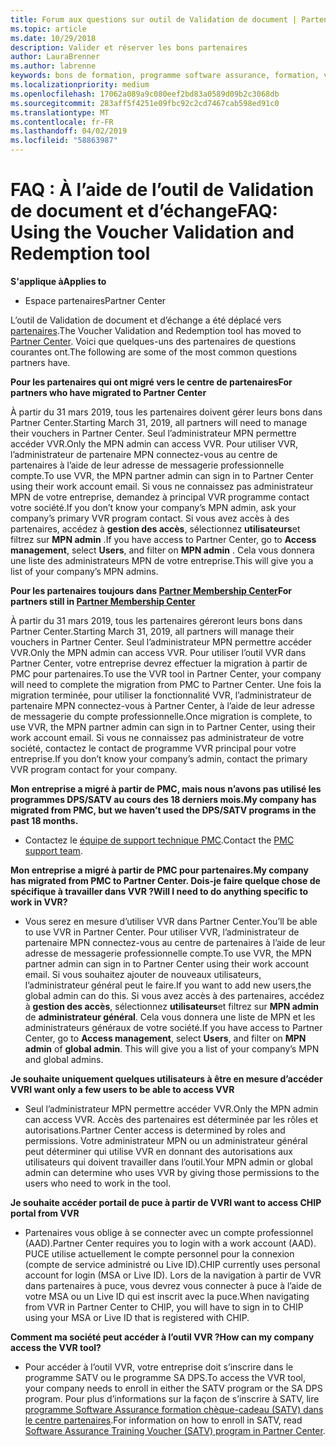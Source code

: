 ```yaml
---
title: Forum aux questions sur outil de Validation de document | Partenaires
ms.topic: article
ms.date: 10/29/2018
description: Valider et réserver les bons partenaires
author: LauraBrenner
ms.author: labrenne
keywords: bons de formation, programme software assurance, formation, valider les bons, chèque-cadeau de réserve
ms.localizationpriority: medium
ms.openlocfilehash: 17062a089a9c080eef2bd83a0589d09b2c3068db
ms.sourcegitcommit: 283aff5f4251e09fbc92c2cd7467cab598ed91c0
ms.translationtype: MT
ms.contentlocale: fr-FR
ms.lasthandoff: 04/02/2019
ms.locfileid: "58863987"
---
```

# <a name="faq-using-the-voucher-validation-and-redemption-tool"></a><span data-ttu-id="93c35-104">FAQ : À l’aide de l’outil de Validation de document et d’échange</span><span class="sxs-lookup"><span data-stu-id="93c35-104">FAQ: Using the Voucher Validation and Redemption tool</span></span> 

**<span data-ttu-id="93c35-105">S'applique à</span><span class="sxs-lookup"><span data-stu-id="93c35-105">Applies to</span></span>**

- <span data-ttu-id="93c35-106">Espace partenaires</span><span class="sxs-lookup"><span data-stu-id="93c35-106">Partner Center</span></span>

<span data-ttu-id="93c35-107">L’outil de Validation de document et d’échange a été déplacé vers [partenaires](https://partner.microsoft.com/en-us/pcv/dashboard/overview).</span><span class="sxs-lookup"><span data-stu-id="93c35-107">The Voucher Validation and Redemption tool has moved to [Partner Center](https://partner.microsoft.com/en-us/pcv/dashboard/overview).</span></span> <span data-ttu-id="93c35-108">Voici que quelques-uns des partenaires de questions courantes ont.</span><span class="sxs-lookup"><span data-stu-id="93c35-108">The following are some of the most common questions partners have.</span></span> 

**<span data-ttu-id="93c35-109">Pour les partenaires qui ont migré vers le centre de partenaires</span><span class="sxs-lookup"><span data-stu-id="93c35-109">For partners who have migrated to Partner Center</span></span>**

 <span data-ttu-id="93c35-110">À partir du 31 mars 2019, tous les partenaires doivent gérer leurs bons dans Partner Center.</span><span class="sxs-lookup"><span data-stu-id="93c35-110">Starting March 31, 2019, all partners will need to manage their vouchers in Partner Center.</span></span> <span data-ttu-id="93c35-111">Seul l’administrateur MPN permettre accéder VVR.</span><span class="sxs-lookup"><span data-stu-id="93c35-111">Only the MPN admin can access VVR.</span></span> <span data-ttu-id="93c35-112">Pour utiliser VVR, l’administrateur de partenaire MPN connectez-vous au centre de partenaires à l’aide de leur adresse de messagerie professionnelle compte.</span><span class="sxs-lookup"><span data-stu-id="93c35-112">To use VVR, the MPN partner admin can sign in to Partner Center using their work account email.</span></span> <span data-ttu-id="93c35-113">Si vous ne connaissez pas administrateur MPN de votre entreprise, demandez à principal VVR programme contact votre société.</span><span class="sxs-lookup"><span data-stu-id="93c35-113">If you don’t know your company’s MPN admin, ask your company’s primary VVR program contact.</span></span>  <span data-ttu-id="93c35-114">Si vous avez accès à des partenaires, accédez à **gestion des accès**, sélectionnez **utilisateurs**et filtrez sur **MPN admin** .</span><span class="sxs-lookup"><span data-stu-id="93c35-114">If you have access to Partner Center, go to **Access management**, select **Users**, and filter on **MPN admin** .</span></span> <span data-ttu-id="93c35-115">Cela vous donnera une liste des administrateurs MPN de votre entreprise.</span><span class="sxs-lookup"><span data-stu-id="93c35-115">This will give you a list of your company’s MPN admins.</span></span>  

**<span data-ttu-id="93c35-116">Pour les partenaires toujours dans [Partner Membership Center](https://partner.microsoft.com/)</span><span class="sxs-lookup"><span data-stu-id="93c35-116">For partners still in [Partner Membership Center](https://partner.microsoft.com/)</span></span>**

<span data-ttu-id="93c35-117">À partir du 31 mars 2019, tous les partenaires géreront leurs bons dans Partner Center.</span><span class="sxs-lookup"><span data-stu-id="93c35-117">Starting March 31, 2019, all partners will manage their vouchers in Partner Center.</span></span> <span data-ttu-id="93c35-118">Seul l’administrateur MPN permettre accéder VVR.</span><span class="sxs-lookup"><span data-stu-id="93c35-118">Only the MPN admin can access VVR.</span></span> <span data-ttu-id="93c35-119">Pour utiliser l’outil VVR dans Partner Center, votre entreprise devrez effectuer la migration à partir de PMC pour partenaires.</span><span class="sxs-lookup"><span data-stu-id="93c35-119">To use the VVR tool in Partner Center, your company will need to complete the migration from PMC to Partner Center.</span></span> <span data-ttu-id="93c35-120">Une fois la migration terminée, pour utiliser la fonctionnalité VVR, l’administrateur de partenaire MPN connectez-vous à Partner Center, à l’aide de leur adresse de messagerie du compte professionnelle.</span><span class="sxs-lookup"><span data-stu-id="93c35-120">Once migration is complete, to use VVR, the MPN partner admin can sign in to Partner Center, using their work account email.</span></span> <span data-ttu-id="93c35-121">Si vous ne connaissez pas administrateur de votre société, contactez le contact de programme VVR principal pour votre entreprise.</span><span class="sxs-lookup"><span data-stu-id="93c35-121">If you don’t know your company’s admin, contact the primary VVR program contact for your company.</span></span>  


**<span data-ttu-id="93c35-122">Mon entreprise a migré à partir de PMC, mais nous n’avons pas utilisé les programmes DPS/SATV au cours des 18 derniers mois.</span><span class="sxs-lookup"><span data-stu-id="93c35-122">My company has migrated from PMC, but we haven’t used the DPS/SATV programs in the past 18 months.</span></span>**

- <span data-ttu-id="93c35-123">Contactez le [équipe de support technique PMC](mailto:proghelp@microsoft.com).</span><span class="sxs-lookup"><span data-stu-id="93c35-123">Contact the [PMC support team](mailto:proghelp@microsoft.com).</span></span> 


**<span data-ttu-id="93c35-124">Mon entreprise a migré à partir de PMC pour partenaires.</span><span class="sxs-lookup"><span data-stu-id="93c35-124">My company has migrated from PMC to Partner Center.</span></span> <span data-ttu-id="93c35-125">Dois-je faire quelque chose de spécifique à travailler dans VVR ?</span><span class="sxs-lookup"><span data-stu-id="93c35-125">Will I need to do anything specific to work in VVR?</span></span>** 

- <span data-ttu-id="93c35-126">Vous serez en mesure d’utiliser VVR dans Partner Center.</span><span class="sxs-lookup"><span data-stu-id="93c35-126">You’ll be able to use VVR in Partner Center.</span></span>  <span data-ttu-id="93c35-127">Pour utiliser VVR, l’administrateur de partenaire MPN connectez-vous au centre de partenaires à l’aide de leur adresse de messagerie professionnelle compte.</span><span class="sxs-lookup"><span data-stu-id="93c35-127">To use VVR, the MPN partner admin can sign in to Partner Center using their work account email.</span></span> <span data-ttu-id="93c35-128">Si vous souhaitez ajouter de nouveaux utilisateurs, l’administrateur général peut le faire.</span><span class="sxs-lookup"><span data-stu-id="93c35-128">If you want to add new users,the global admin can do this.</span></span> <span data-ttu-id="93c35-129">Si vous avez accès à des partenaires, accédez à **gestion des accès**, sélectionnez **utilisateurs**et filtrez sur **MPN admin** de **administrateur général**. Cela vous donnera une liste de MPN et les administrateurs généraux de votre société.</span><span class="sxs-lookup"><span data-stu-id="93c35-129">If you have access to Partner Center, go to **Access management**, select **Users**, and filter on **MPN admin** of **global admin**. This will give you a list of your company’s MPN and global admins.</span></span>  

**<span data-ttu-id="93c35-130">Je souhaite uniquement quelques utilisateurs à être en mesure d’accéder VVR</span><span class="sxs-lookup"><span data-stu-id="93c35-130">I want only a few users to be able to access VVR</span></span>**

- <span data-ttu-id="93c35-131">Seul l’administrateur MPN permettre accéder VVR.</span><span class="sxs-lookup"><span data-stu-id="93c35-131">Only the MPN admin can access VVR.</span></span> <span data-ttu-id="93c35-132">Accès des partenaires est déterminée par les rôles et autorisations.</span><span class="sxs-lookup"><span data-stu-id="93c35-132">Partner Center access is determined by roles and permissions.</span></span> <span data-ttu-id="93c35-133">Votre administrateur MPN ou un administrateur général peut déterminer qui utilise VVR en donnant des autorisations aux utilisateurs qui doivent travailler dans l’outil.</span><span class="sxs-lookup"><span data-stu-id="93c35-133">Your MPN admin or global admin can determine who uses VVR by giving those permissions to the users who need to work in the tool.</span></span>

**<span data-ttu-id="93c35-134">Je souhaite accéder portail de puce à partir de VVR</span><span class="sxs-lookup"><span data-stu-id="93c35-134">I want to access CHIP portal from VVR</span></span>**

- <span data-ttu-id="93c35-135">Partenaires vous oblige à se connecter avec un compte professionnel (AAD).</span><span class="sxs-lookup"><span data-stu-id="93c35-135">Partner Center requires you to login with a work account (AAD).</span></span>  <span data-ttu-id="93c35-136">PUCE utilise actuellement le compte personnel pour la connexion (compte de service administré ou Live ID).</span><span class="sxs-lookup"><span data-stu-id="93c35-136">CHIP currently uses personal account for login (MSA or Live ID).</span></span>  <span data-ttu-id="93c35-137">Lors de la navigation à partir de VVR dans partenaires à puce, vous devrez vous connecter à puce à l’aide de votre MSA ou un Live ID qui est inscrit avec la puce.</span><span class="sxs-lookup"><span data-stu-id="93c35-137">When navigating from VVR in Partner Center to CHIP, you will have to sign in to CHIP using your MSA or Live ID that is registered with CHIP.</span></span>

**<span data-ttu-id="93c35-138">Comment ma société peut accéder à l’outil VVR ?</span><span class="sxs-lookup"><span data-stu-id="93c35-138">How can my company access the VVR tool?</span></span>**

- <span data-ttu-id="93c35-139">Pour accéder à l’outil VVR, votre entreprise doit s’inscrire dans le programme SATV ou le programme SA DPS.</span><span class="sxs-lookup"><span data-stu-id="93c35-139">To access the VVR tool, your company needs to enroll in either the SATV program or the SA DPS program.</span></span>
<span data-ttu-id="93c35-140">Pour plus d’informations sur la façon de s’inscrire à SATV, lire [programme Software Assurance formation chèque-cadeau (SATV) dans le centre partenaires](software-assurance-satv.md).</span><span class="sxs-lookup"><span data-stu-id="93c35-140">For information on how to enroll in SATV, read [Software Assurance Training Voucher (SATV) program in Partner Center](software-assurance-satv.md).</span></span>
 <!--
For information on how to enroll in Software Assurance DPS programs, read [Software Assurance programs in Partner Center](software-assurance-dps.md).-->